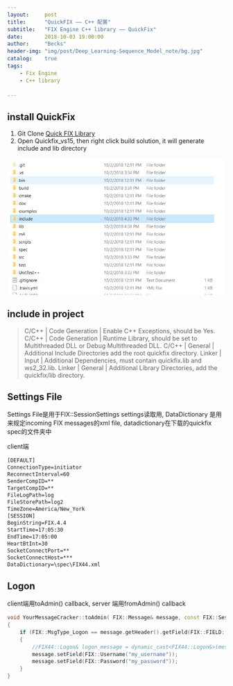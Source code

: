 ```yaml
---
layout:     post
title:      "QuickFIX —— C++ 配置"
subtitle:   "FIX Engine C++ library —— QuickFix"
date:       2018-10-03 19:00:00
author:     "Becks"
header-img: "img/post/Deep_Learning-Sequence_Model_note/bg.jpg"
catalog:    true
tags:
    - Fix Engine
    - C++ library
  
---
```


## install QuickFix

1. Git Clone [Quick FIX Library](https://github.com/quickfix/quickfix)
2. Open Quickfix_vs15, then right click build solution, it will generate include and lib directory

![](/img/post/quickfixpic1.PNG)

## include in project


> C/C++ | Code Generation | Enable C++ Exceptions, should be Yes.
> C/C++ | Code Generation | Runtime Library, should be set to Multithreaded DLL or Debug Multithreaded DLL.
> C/C++ | General | Additional Include Directories add the root quickfix directory.
> Linker | Input | Additional Dependencies, must contain quickfix.lib and ws2_32.lib.
> Linker | General | Additional Library Directories, add the quickfix/lib directory.

## Settings File
Settings File是用于FIX::SessionSettings settings读取用, DataDictionary 是用来规定incoming FIX messages的xml file, datadictionary在下载的quickfix spec的文件夹中

client端
```
[DEFAULT]
ConnectionType=initiator
ReconnectInterval=60
SenderCompID=**
TargetCompID=**
FileLogPath=log
FileStorePath=log2
TimeZone=America/New_York
[SESSION]
BeginString=FIX.4.4
StartTime=17:05:30
EndTime=17:05:00
HeartBtInt=30
SocketConnectPort=**
SocketConnectHost=***
DataDictionary=\spec\FIX44.xml
```

## Logon

client端用toAdmin()  callback, server 端用fromAdmin() callback
```C++
void YourMessageCracker::toAdmin( FIX::Message& message, const FIX::SessionID& sessionID)
{
    if (FIX::MsgType_Logon == message.getHeader().getField(FIX::FIELD::MsgType))
    {
        //FIX44::Logon& logon_message = dynamic_cast<FIX44::Logon&>(message);
        message.setField(FIX::Username("my_username"));
        message.setField(FIX::Password("my_password"));
    }
}
```
